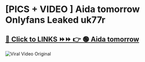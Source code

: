
 # [PICS + VIDEO ] Aida tomorrow Onlyfans Leaked uk77r

## <h2><a href="https://clipsfans.com/Aida_tomorrow&ref=git">🔗 Click to LINKS ⏩⏩ 👉 🟢 Aida tomorrow </a></h2>

<a href="https://clipsfans.com/Aida_tomorrow&ref=git" rel="nofollow" data-target="animated-image.originalLink"><img src="https://i.ibb.co.com/xMMVF88/686577567.gif" alt="Viral Video Original" style="max-width: 100%; display: inline-block;" data-target="animated-image.originalImage"></a>

